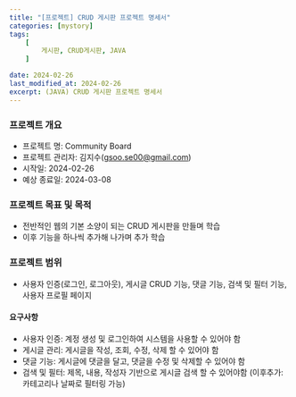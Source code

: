 ```yaml
---
title: "[프로젝트] CRUD 게시판 프로젝트 명세서"
categories: [mystory]
tags:
    [
        게시판, CRUD게시판, JAVA
    ]

date: 2024-02-26
last_modified_at: 2024-02-26
excerpt: (JAVA) CRUD 게시판 프로젝트 명세서
---
```


### 프로젝트 개요

- 프로젝트 명: Community Board  
- 프로젝트 관리자: 김지수(gsoo.se00@gmail.com)  
- 시작일: 2024-02-26  
- 예상 종료일: 2024-03-08  

### 프로젝트 목표 및 목적

- 전반적인 웹의 기본 소양이 되는 CRUD 게시판을 만들며 학습  
- 이후 기능을 하나씩 추가해 나가며 추가 학습  

### 프로젝트 범위

- 사용자 인증(로그인, 로그아웃), 게시글 CRUD 기능, 댓글 기능, 검색 및 필터 기능, 사용자 프로필 페이지  

#### 요구사항

- 사용자 인증: 계정 생성 및 로그인하여 시스템을 사용할 수 있어야 함
- 게시글 관리: 게시글을 작성, 조회, 수정, 삭제 할 수 있어야 함
- 댓글 기능: 게시글에 댓글을 달고, 댓글을 수정 및 삭제할 수 있어야 함
- 검색 및 필터: 제목, 내용, 작성자 기반으로 게시글 검색 할 수 있어야함 (이후추가: 카테고리나 날짜로 필터링 가능)